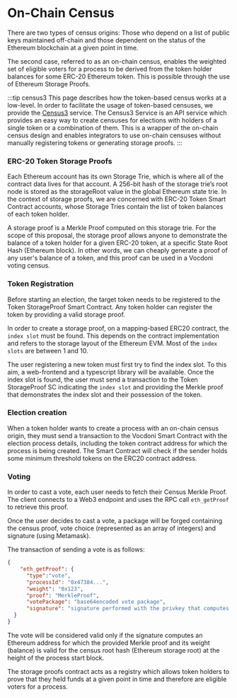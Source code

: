 # On-Chain Census

There are two types of census origins: Those who depend on a list of public keys maintained off-chain and those dependent on the status of the Ethereum blockchain at a given point in time.

The second case, referred to as an on-chain census, enables the weighted set of eligible voters for a process to be derived from the token holder balances for some ERC-20 Ethereum token. This is possible through the use of Ethereum Storage Proofs.


:::tip census3
This page describes how the token-based census works at a low-level. In order to facilitate the usage of token-based censuses, we provide the [Census3](/sdk/integration-details/census-types/on-chain) service. The Census3 Service is an API service which provides an easy way to create censuses for elections with holders of a single token or a combination of them. This is a wrapper of the on-chain census design and enables integrators to use on-chain censuses without manually registering tokens or generating storage proofs.
:::

### ERC-20 Token Storage Proofs

Each Ethereum account has its own Storage Trie, which is where all of the contract data lives for that account. A 256-bit hash of the storage trie’s root node is stored as the storageRoot value in the global Ethereum state trie. In the context of storage proofs, we are concerned with ERC-20 Token Smart Contract accounts, whose Storage Tries contain the list of token balances of each token holder. 

A storage proof is a Merkle Proof computed on this storage trie. For the scope of this proposal, the storage proof allows anyone to demonstrate the balance of a token holder for a given ERC-20 token, at a specific State Root Hash (Ethereum block). In other words, we can cheaply generate a proof of any user's balance of a token, and this proof can be used in a Vocdoni voting census.  

### Token Registration

Before starting an election, the target token needs to be registered to the Token StorageProof Smart Contract. Any token holder can register the token by providing a valid storage proof.

In order to create a storage proof, on a mapping-based ERC20 contract, the `index slot` must be found. This depends on the contract implementation and refers to the storage layout of the Ethereum EVM. Most of the `index slots` are between 1 and 10. 

The user registering a new token must first try to find the index slot. To this aim, a web-frontend and a typescript library will be available. Once the index slot is found, the user must send a transaction to the Token StorageProof SC indicating the `index slot` and providing the Merkle proof that demonstrates the index slot and their possession of the token. 

### Election creation

When a token holder wants to create a process with an on-chain census origin, they must send a transaction to the Vocdoni Smart Contract with the election process details, including the token contract address for which the process is being created. 
The Smart Contract will check if the sender holds some minimum threshold tokens on the ERC20 contract address. 

### Voting

In order to cast a vote, each user needs to fetch their Census Merkle Proof. The client connects to a Web3 endpoint and uses the RPC call `eth_getProof` to retrieve this proof.

Once the user decides to cast a vote, a package will be forged containing the census proof, vote choice (represented as an array of integers) and signature (using Metamask).

The transaction of sending a vote is as follows:

```json
{
    "eth_getProof": { 
      "type":"vote",
      "processId": "0x47384...",
      "weight": "0x123",
      "proof": "MerkleProof",
      "votePackage": "base64encoded vote package",
      "signature": "signature performed with the privkey that computes the address"
  }
}
```

The vote will be considered valid only if the signature computes an Ethereum address for which the provided Merkle proof and its weight (balance) is valid for the census root hash (Ethereum storage root) at the height of the process start block.

The storage proofs contract acts as a registry which allows token holders to prove that they held funds at a given point in time and therefore are eligible voters for a process.